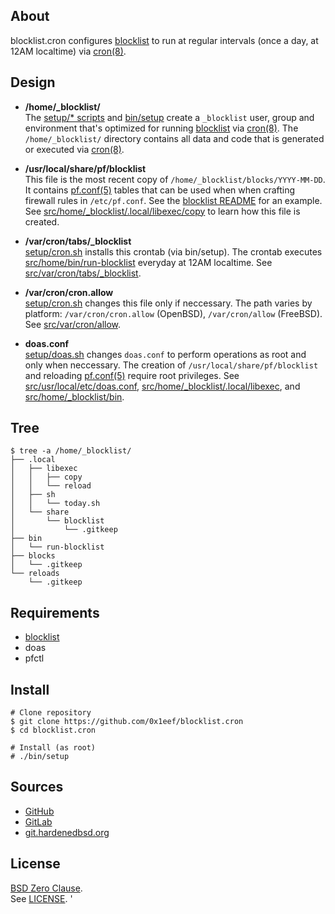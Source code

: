 ## About

blocklist.cron configures
[blocklist](https://github.com/0x1eef/blocklist#readme)
to run at regular intervals (once a day, at 12AM localtime)
via [cron(8)](https://man.freebsd.org/cgi/man.cgi?cron(8)).

## Design

* **/home/_blocklist/** <br>
  The [setup/* scripts](setup/) and [bin/setup](bin/setup) create
  a `_blocklist` user, group and environment that's optimized for
  running
  [blocklist](https://github.com/0x1eef/blocklist#readme) via
  [cron(8)](https://man.freebsd.org/cgi/man.cgi?cron(8)). The `/home/_blocklist/`
  directory contains all data and code that is generated or executed via
  [cron(8)](https://man.freebsd.org/cgi/man.cgi?cron(8)).

* **/usr/local/share/pf/blocklist** <br>
  This file is the most recent copy of `/home/_blocklist/blocks/YYYY-MM-DD`. It
  contains [pf.conf(5)](https://man.freebsd.org/cgi/man.cgi?pf.conf(5)) tables that can be used when when crafting firewall
  rules in `/etc/pf.conf`. See the
  [blocklist README](https://github.com/0x1eef/blocklist#readme)
  for an example. See [src/home/_blocklist/.local/libexec/copy](src/home/blocklist/.local/libexec/copy)
  to learn how this file is created.
* **/var/cron/tabs/_blocklist** <br>
  [setup/cron.sh](setup/cron.sh) installs this crontab (via bin/setup).
  The crontab executes
  [src/home/bin/run-blocklist](src/home/bin/run-blocklist)
  everyday at 12AM localtime.   See
  [src/var/cron/tabs/_blocklist](src/var/cron/tabs/_blocklist).
* **/var/cron/cron.allow** <br>
  [setup/cron.sh](setup/cron.sh) changes this file only if neccessary.
  The path varies by platform: `/var/cron/cron.allow` (OpenBSD),
  `/var/cron/allow` (FreeBSD).
  See
  [src/var/cron/allow](src/var/cron/allow).
* **doas.conf** <br>
  [setup/doas.sh](setup/doas.sh) changes `doas.conf` to perform operations
  as root and only when neccessary. The creation of `/usr/local/share/pf/blocklist`
  and reloading
  [pf.conf(5)](https://man.freebsd.org/cgi/man.cgi?pf.conf(5))
  require root privileges.
  See [src/usr/local/etc/doas.conf](src/usr/local/etc/doas.conf),
  [src/home/_blocklist/.local/libexec](src/home/_blocklist/.local/libexec), and
  [src/home/_blocklist/bin](src/home/_blocklist/bin).

## Tree

    $ tree -a /home/_blocklist/
    ├── .local
    │   ├── libexec
    │   │   ├── copy
    │   │   └── reload
    │   ├── sh
    │   │   └── today.sh
    │   └── share
    │       └── blocklist
    │           └── .gitkeep
    ├── bin
    │   └── run-blocklist
    ├── blocks
    │   └── .gitkeep
    └── reloads
        └── .gitkeep

## Requirements

* [blocklist](https://github.com/0x1eef/blocklist#readme)
* doas
* pfctl

## Install

    # Clone repository
    $ git clone https://github.com/0x1eef/blocklist.cron
    $ cd blocklist.cron

    # Install (as root)
    # ./bin/setup

## Sources

* [GitHub](https://github.com/0x1eef/blocklist.cron)
* [GitLab](https://gitlab.com/0x1eef/blocklist.cron)
* [git.hardenedbsd.org](https://git.hardenedbsd.org/0x1eef/blocklist.cron)

## License

[BSD Zero Clause](https://choosealicense.com/licenses/0bsd/).
<br>
See [LICENSE](./LICENSE).
'

